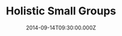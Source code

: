---
title: "Holistic Small Groups"
image: "https://i.imgur.com/MuLYIpM.jpg"
date: "2014-09-14T09:30:00.000Z"
video:
  type: "vimeo"
  id: 106321985
speaker:
  name: "Rob Yanike"
  permalink: "rob-yanike"
series: "the-empty-chair"
---